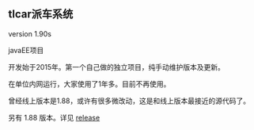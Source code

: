 ## tlcar派车系统

version 1.90s

javaEE项目

开发始于2015年。第一个自己做的独立项目，纯手动维护版本及更新。

在单位内网运行，大家使用了1年多。目前不再使用。

曾经线上版本是1.88，或许有很多微改动，这是和线上版本最接近的源代码了。

另有 1.88 版本。详见 [release](https://github.com/thianda/tlcar/releases) 